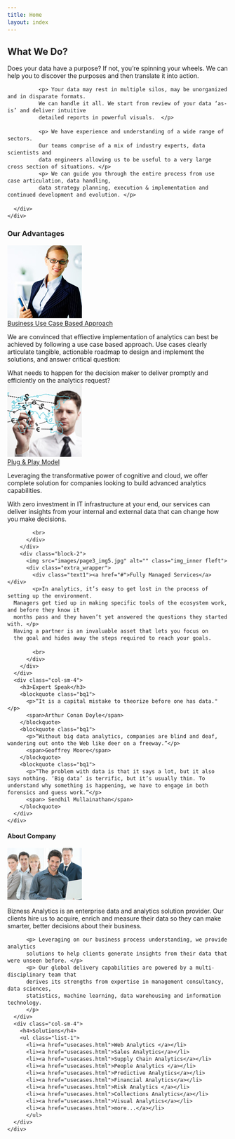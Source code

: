 ```yaml
---
title: Home
layout: index
---
```



<!--=====================
          Content
======================-->
<section id="content">
  <div class="container">
    <div class="row">
      <div class="col-sm-10 text-center">
          <h2 class="head__1">
            What We Do?
          </h2>
          <p>Does your data have a purpose? If not, you’re spinning your wheels. 
              We can help you to discover the purposes and then translate it into action. </p>
              
              <p> Your data may rest in multiple silos, may be unorganized and in disparate formats. 
              We can handle it all. We start from review of your data ‘as-is’ and deliver intuitive 
              detailed reports in powerful visuals.  </p>
              
              <p> We have experience and understanding of a wide range of sectors. 
              Our teams comprise of a mix of industry experts, data scientists and 
              data engineers allowing us to be useful to a very large cross section of situations. </p>
              <p> We can guide you through the entire process from use case articulation, data handling, 
              data strategy planning, execution & implementation and continued development and evolution. </p>
		  
      </div>
    </div>
  </div>
  
  <div class="container">
    <div class="row">
      <div class="col-sm-8">
        <h3>Our Advantages</h3>
        <div class="block-2">
          <img src="images/page1_img1.jpg" alt="" class="img_inner fleft">
          <div class="extra_wrapper">
            <div class="text1"><a href="#">Business Use Case Based Approach</a></div>
            <p>We are convinced that effiective implementation of analytics can best be achieved by following a use case based approach.
      Use cases clearly articulate tangible, actionable roadmap to design and implement the solutions, and answer critical question:</p>
      What needs to happen for the decision maker to deliver promptly and efficiently on the analytics request? 
            <br>
          </div>
        </div>
        <div class="block-2">
          <img src="images/page1_img2.jpg" alt="" class="img_inner fleft">
          <div class="extra_wrapper">
            <div class="text1"><a href="#">Plug & Play Model</a></div>
            <p> Leveraging the transformative power of cognitive and cloud, we offer 
      complete solution for companies looking to build advanced analytics capabilities. </p>
      <p> With zero investment in IT infrastructure at your end, our services can deliver insights 
      from your internal and external data that can change how you make decisions.  </p>
      

            <br>
          </div>
        </div>
        <div class="block-2">
          <img src="images/page3_img5.jpg" alt="" class="img_inner fleft">
          <div class="extra_wrapper">
            <div class="text1"><a href="#">Fully Managed Services</a></div>
            <p>In analytics, it’s easy to get lost in the process of setting up the environment. 
      Managers get tied up in making specific tools of the ecosystem work, and before they know it 
      months pass and they haven’t yet answered the questions they started with. </p>
      Having a partner is an invaluable asset that lets you focus on 
      the goal and hides away the steps required to reach your goals.

            <br>
          </div>
        </div>
      </div>
      <div class="col-sm-4">
        <h3>Expert Speak</h3>
        <blockquote class="bq1">
          <p>“It is a capital mistake to theorize before one has data."</p>
          <span>Arthur Conan Doyle</span>
        </blockquote>
        <blockquote class="bq1">
          <p>“Without big data analytics, companies are blind and deaf, wandering out onto the Web like deer on a freeway.”</p>
          <span>Geoffrey Moore</span>
        </blockquote>
        <blockquote class="bq1">
          <p>“The problem with data is that it says a lot, but it also says nothing. ‘Big data’ is terrific, but it’s usually thin. To understand why something is happening, we have to engage in both forensics and guess work.”</p>
          <span> Sendhil Mullainathan</span>
        </blockquote>
      </div>
    </div>
  </div>
  
  <div class="container">
    <div class="row">
      <div class="col-sm-8">
        <h4>About Company</h4>
        <img src="images/page1_img3.jpg" alt="" class="img_inner fleft">
          <p>Bizness Analytics is an enterprise data and analytics solution provider. 
		  Our clients hire us to acquire, enrich and measure their data so they can 
		  make smarter, better decisions about their business. </p>
		  
		  <p> Leveraging on our business process understanding, we provide analytics 
		  solutions to help clients generate insights from their data that were unseen before. </p>
		  <p> Our global delivery capabilities are powered by a multi-disciplinary team that 
		  derives its strengths from expertise in management consultancy, data sciences, 
		  statistics, machine learning, data warehousing and information technology. 
		  </p>
      </div>
      <div class="col-sm-4">
        <h4>Solutions</h4>
        <ul class="list-1">
          <li><a href="usecases.html">Web Analytics </a></li>
          <li><a href="usecases.html">Sales Analytics</a></li>
          <li><a href="usecases.html">Supply Chain Analytics</a></li>
          <li><a href="usecases.html">People Analytics </a></li>
          <li><a href="usecases.html">Predictive Analytics</a></li>
          <li><a href="usecases.html">Financial Analytics</a></li>
          <li><a href="usecases.html">Risk Analytics </a></li>
          <li><a href="usecases.html">Collections Analytics</a></li>
          <li><a href="usecases.html">Visual Analytics</a></li>
          <li><a href="usecases.html">more...</a></li>
		  </ul>
      </div>
    </div>
  </div>
  

  
</section>
